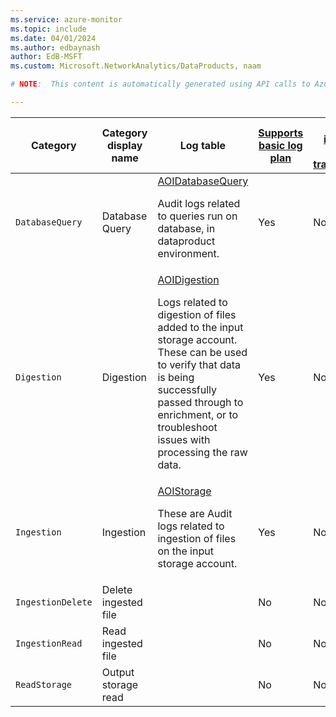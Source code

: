 ```yaml
---
ms.service: azure-monitor
ms.topic: include
ms.date: 04/01/2024
ms.author: edbaynash
author: EdB-MSFT
ms.custom: Microsoft.NetworkAnalytics/DataProducts, naam

# NOTE:  This content is automatically generated using API calls to Azure. Any edits made on these files will be overwritten in the next run of the script. 

---
```

  
  
|Category|Category display name| Log table| [Supports basic log plan](/azure/azure-monitor/logs/basic-logs-configure?tabs=portal-1#compare-the-basic-and-analytics-log-data-plans)|[Supports ingestion-time transformation](/azure/azure-monitor/essentials/data-collection-transformations)| Example queries |Costs to export|
|---|---|---|---|---|---|---|
|`DatabaseQuery` |Database Query |[AOIDatabaseQuery](/azure/azure-monitor/reference/tables/aoidatabasequery)<p>Audit logs related to queries run on database, in dataproduct environment.|Yes|No|[Queries](/azure/azure-monitor/reference/queries/aoidatabasequery)|Yes |
|`Digestion` |Digestion |[AOIDigestion](/azure/azure-monitor/reference/tables/aoidigestion)<p>Logs related to digestion of files added to the input storage account. These can be used to verify that data is being successfully passed through to enrichment, or to troubleshoot issues with processing the raw data.|Yes|No|[Queries](/azure/azure-monitor/reference/queries/aoidigestion)|Yes |
|`Ingestion` |Ingestion |[AOIStorage](/azure/azure-monitor/reference/tables/aoistorage)<p>These are Audit logs related to ingestion of files on the input storage account.|Yes|No|[Queries](/azure/azure-monitor/reference/queries/aoistorage)|Yes |
|`IngestionDelete` |Delete ingested file ||No|No||Yes |
|`IngestionRead` |Read ingested file ||No|No||Yes |
|`ReadStorage` |Output storage read ||No|No||Yes |